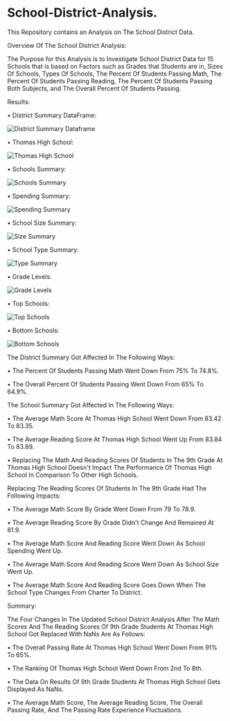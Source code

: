 # School-District-Analysis.

This Repository contains an Analysis on The School District Data.



Overview Of The School District Analysis:

The Purpose for this Analysis is to Investigate School District Data for 15 Schools that is based on Factors such as Grades that Students are in, Sizes Of Schools, Types Of Schools, The Percent Of Students Passing Math, The Percent Of Students Passing Reading, The Percent Of Students Passing Both Subjects, and The Overall Percent Of Students Passing.



Results:


• District Summary DataFrame:


![District Summary Dataframe](https://user-images.githubusercontent.com/80506578/169711367-2a39427e-c632-40ee-aa62-92b914f786c5.PNG)


• Thomas High School:


![Thomas High School](https://user-images.githubusercontent.com/80506578/169711452-151a4f2d-d8db-412c-a748-93952c58395f.PNG)


• Schools Summary:


![Schools Summary](https://user-images.githubusercontent.com/80506578/169711536-fd3798ef-6e99-43ae-8eb9-6e794c7627c5.PNG)


• Spending Summary:


![Spending Summary](https://user-images.githubusercontent.com/80506578/169711608-f29f5465-364f-4251-9cd0-dfeab8d1d51c.PNG)


• School Size Summary:


![Size Summary](https://user-images.githubusercontent.com/80506578/169711672-6946b996-6bfb-4eaa-97e3-74fa9e8c369a.PNG)


• School Type Summary:


![Type Summary](https://user-images.githubusercontent.com/80506578/169712941-d84f5d06-f831-4e81-9592-70bc2e8d7218.PNG)


• Grade Levels:


![Grade Levels](https://user-images.githubusercontent.com/80506578/169713243-21354430-0865-4804-96ba-115b83dcc40b.PNG)


• Top Schools:


![Top Schools](https://user-images.githubusercontent.com/80506578/169713309-d9b06f57-7af5-4ed5-8455-50dc87cbcc4f.PNG)


• Bottom Schools:


![Bottom Schools](https://user-images.githubusercontent.com/80506578/169713359-51b905a8-f7f3-4280-bce5-ef6772e97105.PNG)



The District Summary Got Affected In The Following Ways:

• The Percent Of Students Passing Math Went Down From 75% To 74.8%.

• The Overall Percent Of Students Passing Went Down From 65% To 64.9%.


The School Summary Got Affected In The Following Ways:

• The Average Math Score At Thomas High School Went Down From 83.42 To 83.35.

• The Average Reading Score At Thomas High School Went Up From 83.84 To 83.89.



• Replacing The Math And Reading Scores Of Students In The 9th Grade At Thomas High School Doesn't Impact The Performance Of Thomas High School In Comparison To Other High Schools.



Replacing The Reading Scores Of Students In The 9th Grade Had The Following Impacts:

• The Average Math Score By Grade Went Down From 79 To 78.9.

• The Average Reading Score By Grade Didn't Change And Remained At 81.9.

• The Average Math Score And Reading Score Went Down As School Spending Went Up.

• The Average Math Score And Reading Score Went Down As School Size Went Up.

• The Average Math Score And Reading Score Goes Down When The School Type Changes From Charter To District.



Summary:

The Four Changes In The Updated School District Analysis After The Math Scores And The Reading Scores Of 9th Grade Students At Thomas High School Got Replaced With NaNs Are As Follows:

• The Overall Passing Rate At Thomas High School Went Down From 91% To 65%.

• The Ranking Of Thomas High School Went Down From 2nd To 8th.

• The Data On Results Of 9th Grade Students At Thomas High School Gets Displayed As NaNs.

• The Average Math Score, The Average Reading Score, The Overall Passing Rate, And The Passing Rate Experience Fluctuations.     
 

















